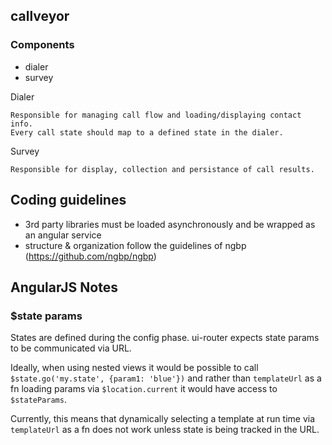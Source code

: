 ## callveyor

### Components

- dialer
- survey

Dialer

    Responsible for managing call flow and loading/displaying contact info.
    Every call state should map to a defined state in the dialer.

Survey

    Responsible for display, collection and persistance of call results.

## Coding guidelines

- 3rd party libraries must be loaded asynchronously and be wrapped as an angular service
- structure & organization follow the guidelines of ngbp (https://github.com/ngbp/ngbp)

## AngularJS Notes

### $state params

States are defined during the config phase. ui-router expects state params to be communicated via URL.

Ideally, when using nested views it would be possible to call `$state.go('my.state', {param1: 'blue'})` and rather than `templateUrl` as a fn loading params via `$location.current` it would have access to `$stateParams`.

Currently, this means that dynamically selecting a template at run time via `templateUrl` as a fn does not work unless state is being tracked in the URL.
